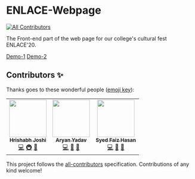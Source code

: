 # ENLACE-Webpage
<!-- ALL-CONTRIBUTORS-BADGE:START - Do not remove or modify this section -->
[![All Contributors](https://img.shields.io/badge/all_contributors-2-orange.svg?style=flat-square)](#contributors-)
<!-- ALL-CONTRIBUTORS-BADGE:END -->
The Front-end part of the web page for our college's cultural fest ENLACE'20.

[Demo-1](https://enlace-iiitk.netlify.app/)  [Demo-2](https://joshi008.github.io/ENLACE-Webpage/)



## Contributors ✨

Thanks goes to these wonderful people ([emoji key](https://allcontributors.org/docs/en/emoji-key)):

<!-- ALL-CONTRIBUTORS-LIST:START - Do not remove or modify this section -->
<!-- prettier-ignore-start -->
<!-- markdownlint-disable -->
<table>
  <tr>
    <td align="center"><a href="https://www.linkedin.com/in/hrishabh-joshi-39267718b/"><img src="https://avatars.githubusercontent.com/u/54844760?v=4?s=100" width="100px;" alt=""/><br /><sub><b>Hrishabh Joshi</b></sub></a><br /><a href="https://github.com/joshi008/ENLACE-Webpage/commits?author=joshi008" title="Code">💻</a> <a href="#infra-joshi008" title="Infrastructure (Hosting, Build-Tools, etc)">🚇</a> <a href="#ideas-joshi008" title="Ideas">🤔</a></td>
    <td align="center"><a href="https://github.com/starwiz-7"><img src="https://avatars.githubusercontent.com/u/54806954?v=4?s=100" width="100px;" alt=""/><br /><sub><b>Aryan Yadav</b></sub></a><br /><a href="https://github.com/joshi008/ENLACE-Webpage/commits?author=starwiz-7" title="Code">💻</a> <a href="#design-starwiz-7" title="Design">🎨</a> <a href="#ideas-starwiz-7" title="Ideas">🤔</a></td>
    <td align="center"><a href="https://github.com/faiz-hasan11"><img src="https://avatars.githubusercontent.com/u/61085713?v=4?s=100" width="100px;" alt=""/><br /><sub><b>Syed Faiz Hasan</b></sub></a><br /><a href="https://github.com/joshi008/ENLACE-Webpage/commits?author=faiz-hasan11" title="Code">💻</a> <a href="#design-faiz-hasan11" title="Design">🎨</a> <a href="#ideas-faiz-hasan11" title="Ideas">🤔</a></td>
    
  </tr>
</table>

<!-- markdownlint-restore -->
<!-- prettier-ignore-end -->

<!-- ALL-CONTRIBUTORS-LIST:END -->

This project follows the [all-contributors](https://github.com/all-contributors/all-contributors) specification. Contributions of any kind welcome!
